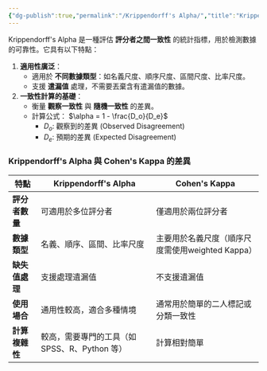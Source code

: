 ```yaml
---
{"dg-publish":true,"permalink":"/Krippendorff's Alpha/","title":"Krippendorff's Alpha","tags":["reliability","guideline","psychometrics"],"created":"2025-01-08T14:55","updated":"2025-01-10T23:15"}
---
```


Krippendorff's Alpha 是一種評估 **評分者之間一致性** 的統計指標，用於檢測數據的可靠性。它具有以下特點：

1. **適用性廣泛**：
    - 適用於 **不同數據類型**：如名義尺度、順序尺度、區間尺度、比率尺度。
    - 支援 **遣漏值** 處理，不需要丟棄含有遣漏值的數據。
2. **一致性計算的基礎**：
    - 衡量 **觀察一致性** 與 **隨機一致性** 的差異。
    - 計算公式： $\alpha = 1 - \frac{D_o}{D_e}$​​
        - $D_o$​: 觀察到的差異 (Observed Disagreement)
        - $D_e$​: 預期的差異 (Expected Disagreement)

### Krippendorff's Alpha 與 Cohen's Kappa 的差異


| 特點        | **Krippendorff's Alpha**      | **Cohen's Kappa**                |
| --------- | ----------------------------- | -------------------------------- |
| **評分者數量** | 可適用於多位評分者                     | 僅適用於兩位評分者                        |
| **數據類型**  | 名義、順序、區間、比率尺度                 | 主要用於名義尺度（順序尺度需使用weighted  Kappa） |
| **缺失值處理** | 支援處理遺漏值                       | 不支援遺漏值                           |
| **使用場合**  | 通用性較高，適合多種情境                  | 通常用於簡單的二人標記或分類一致性                |
| **計算複雜性** | 較高，需要專門的工具（如 SPSS、R、Python 等） | 計算相對簡單                           |
